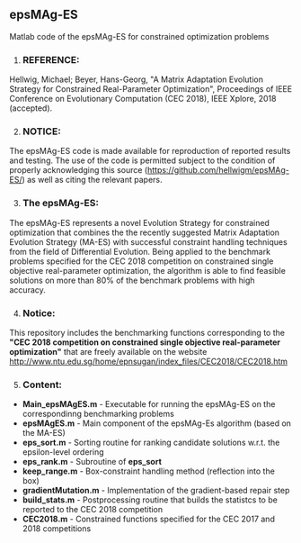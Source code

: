 ## epsMAg-ES
 Matlab code of the epsMAg-ES for constrained optimization problems

1. ### REFERENCE:  
   
  Hellwig, Michael; Beyer, Hans-Georg, "A Matrix Adaptation Evolution Strategy for Constrained Real-Parameter Optimization", Proceedings of IEEE Conference on Evolutionary Computation (CEC 2018), IEEE Xplore, 2018 (accepted).

2. ### NOTICE:  

  The epsMAg-ES code is made available for reproduction of reported results and testing. The use of the code is permitted subject to the condition of properly acknowledging this source (https://github.com/hellwigm/epsMAg-ES/) as well as citing the relevant papers.

3. ### The epsMAg-ES:  

  The epsMAg-ES represents a novel Evolution Strategy for constrained optimization that combines the the recently suggested Matrix Adaptation Evolution Strategy (MA-ES) with successful constraint handling techniques from the field of Differential Evolution. Being applied to the benchmark problems specified for the CEC 2018 competition on constrained single objective real-parameter optimization, the algorithm is able to find feasible solutions on more than 80% of the benchmark problems with high accuracy. 

4. ### Notice:
  This repository includes the benchmarking functions corresponding to the <b>"CEC 2018 competition on constrained single objective real-parameter optimization"</b> that are freely available on the website <href>http://www.ntu.edu.sg/home/epnsugan/index_files/CEC2018/CEC2018.htm</href>

5. ### Content:
* __Main_epsMAgES.m__ - Executable for running the epsMAg-ES on the correspondinng benchmarking problems
* __epsMAgES.m__ - Main component of the epsMAg-Es algorithm (based on the MA-ES)
* __eps_sort.m__ - Sorting routine for ranking candidate solutions w.r.t. the epsilon-level ordering
* __eps_rank.m__ - Subroutine of __eps_sort__
* __keep_range.m__ - Box-constraint handling method (reflection into the box)
* __gradientMutation.m__ - Implementation of the gradient-based repair step
* __build_stats.m__ - Postprocessing routine that builds the statistcs to be reported to the CEC 2018 competition
* __CEC2018.m__ - Constrained functions specified for the CEC 2017 and 2018 competitions

